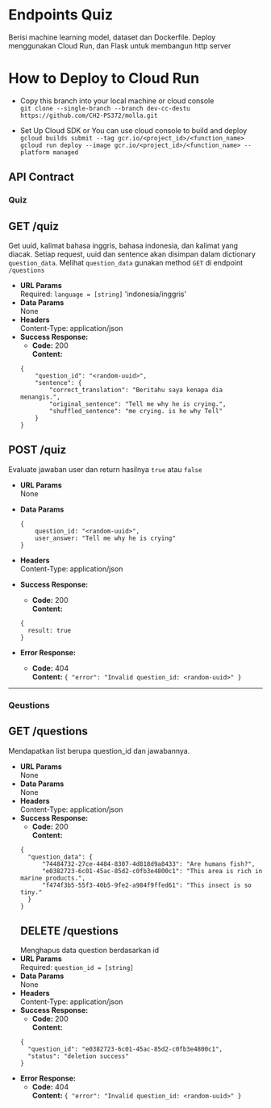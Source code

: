 # Endpoints Quiz
Berisi machine learning model, dataset dan Dockerfile. Deploy menggunakan Cloud Run, dan Flask untuk membangun http server

# How to Deploy to Cloud Run
- Copy this branch into your local machine or cloud console \
`git clone --single-branch --branch dev-cc-destu https://github.com/CH2-PS372/molla.git `

- Set Up Cloud SDK or You can use cloud console to build and deploy \
  `gcloud builds submit --tag gcr.io/<project_id>/<function_name>` \
  `gcloud run deploy --image gcr.io/<project_id>/<function_name> --platform managed`
## **API Contract**
### **Quiz**


**GET /quiz**
---
  Get uuid, kalimat bahasa inggris, bahasa indonesia, dan kalimat yang diacak. Setiap request, uuid dan sentence akan disimpan dalam dictionary ```question_data```. 
  Melihat ```question_data``` gunakan method ```GET``` di endpoint ```/questions```
* **URL Params**  
  Required: ```language = [string]``` 'indonesia/inggris'
* **Data Params**  
  None
* **Headers**  
  Content-Type: application/json  
* **Success Response:**  
  * **Code:** 200  
  **Content:**  
  ```
  {
      "question_id": "<random-uuid>",
      "sentence": {
          "correct_translation": "Beritahu saya kenapa dia menangis.",
          "original_sentence": "Tell me why he is crying.",
          "shuffled_sentence": "me crying. is he why Tell"
      }
  }
  ```

**POST /quiz**
----
  Evaluate jawaban user dan return hasilnya ``` true ``` atau ```false```
* **URL Params**  
  None
* **Data Params**  
  ```
  {
      question_id: "<random-uuid>",
      user_answer: "Tell me why he is crying"
  }
  ```
* **Headers**  
  Content-Type: application/json  
* **Success Response:**  
  * **Code:** 200  
    **Content:**  
  ```
  {
    result: true
  }
  ```

* **Error Response:**


  * **Code:** 404  
  **Content:** `{ "error": "Invalid question_id: <random-uuid>" }`
---
### **Qeustions**

**GET /questions**
---
  Mendapatkan list berupa question_id dan jawabannya.
* **URL Params**  
  None
* **Data Params**  
  None
* **Headers**  
  Content-Type: application/json  
* **Success Response:**  
  * **Code:** 200  
  **Content:**  
  ```
  {
    "question_data": {
        "74484732-27ce-4484-8307-4d818d9a8433": "Are humans fish?",
        "e0382723-6c01-45ac-85d2-c0fb3e4800c1": "This area is rich in marine products.",
        "f474f3b5-55f3-40b5-9fe2-a984f9ffed61": "This insect is so tiny."
    }
  }
  ```
  **DELETE /questions**
  ---
  Menghapus data question berdasarkan id
* **URL Params**  
  Required: ```question_id = [string]``` 
* **Data Params**  
  None
* **Headers**  
  Content-Type: application/json  
* **Success Response:**  
  * **Code:** 200  
    **Content:**  
  ```
  {
    "question_id": "e0382723-6c01-45ac-85d2-c0fb3e4800c1",
    "status": "deletion success"
  }
  ```
* **Error Response:**
  * **Code:** 404  
  **Content:** `{ "error": "Invalid question_id: <random-uuid>" }`  
